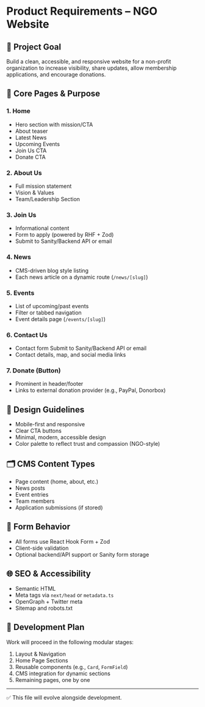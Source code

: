 # Product Requirements – NGO Website

## 🎯 Project Goal
Build a clean, accessible, and responsive website for a non-profit organization to increase visibility, share updates, allow membership applications, and encourage donations.

## 🧱 Core Pages & Purpose
### 1. Home
- Hero section with mission/CTA
- About teaser
- Latest News
- Upcoming Events
- Join Us CTA
- Donate CTA

### 2. About Us
- Full mission statement
- Vision & Values
- Team/Leadership Section

### 3. Join Us
- Informational content
- Form to apply (powered by RHF + Zod)
- Submit to Sanity/Backend API or email

### 4. News
- CMS-driven blog style listing
- Each news article on a dynamic route (`/news/[slug]`)

### 5. Events
- List of upcoming/past events
- Filter or tabbed navigation 
- Event details page (`/events/[slug]`)

### 6. Contact Us
- Contact form Submit to Sanity/Backend API or email
- Contact details, map, and social media links

### 7. Donate (Button)
- Prominent in header/footer
- Links to external donation provider (e.g., PayPal, Donorbox)

## 📐 Design Guidelines
- Mobile-first and responsive
- Clear CTA buttons
- Minimal, modern, accessible design
- Color palette to reflect trust and compassion (NGO-style)

## 🗂 CMS Content Types
- Page content (home, about, etc.)
- News posts
- Event entries
- Team members
- Application submissions (if stored)

## 📝 Form Behavior
- All forms use React Hook Form + Zod
- Client-side validation
- Optional backend/API support or Sanity form storage

## 🌐 SEO & Accessibility
- Semantic HTML
- Meta tags via `next/head` or `metadata.ts`
- OpenGraph + Twitter meta
- Sitemap and robots.txt

## 📆 Development Plan
Work will proceed in the following modular stages:
1. Layout & Navigation
2. Home Page Sections
3. Reusable components (e.g., `Card`, `FormField`)
4. CMS integration for dynamic sections
5. Remaining pages, one by one

---

✅ This file will evolve alongside development.
